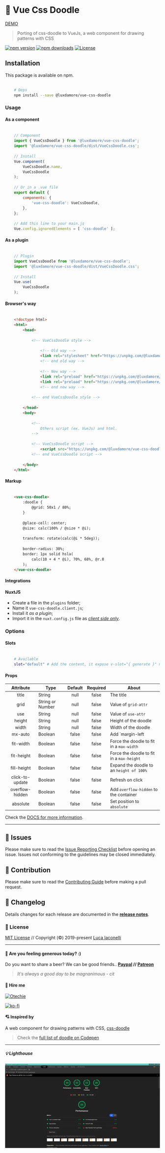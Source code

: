 # 🎉 Vue Css Doodle

[DEMO](https://luxdamore.github.io/vue-css-doodle)

> Porting of css-doodle to VueJs, a web component for drawing patterns with CSS

[![npm version][npm-version-src]][npm-version-href]
[![npm downloads][npm-downloads-src]][npm-downloads-href]
[![License][license-src]][license-href]

## Installation

This package is available on npm.

```bash

    # Deps
    npm install --save @luxdamore/vue-css-doodle

```

### Usage

#### As a component

```js

    // Component
    import { VueCssDoodle } from '@luxdamore/vue-css-doodle';
    import '@luxdamore/vue-css-doodle/dist/VueCssDoodle.css';

    // Install
    Vue.component(
        VueCssDoodle.name,
        VueCssDoodle
    );

    // Or in a .vue file
    export default {
        components: {
            'vue-css-doodle': VueCssDoodle,
        },
    };

    // Add this line to your main.js
    Vue.config.ignoredElements = [ 'css-doodle' ];

```

#### As a plugin

```js

    // Plugin
    import VueCssDoodle from '@luxdamore/vue-css-doodle';
    import '@luxdamore/vue-css-doodle/dist/VueCssDoodle.css';

    // Install
    Vue.use(
        VueCssDoodle
    );

```

#### Browser's way

```html

    <!doctype html>
    <html>
        <head>

            <!-- VueCssDoodle style -->

                <!-- Old way -->
                <link rel="stylesheet" href="https://unpkg.com/@luxdamore/vue-css-doodle@latest/dist/VueCssDoodle.css" />
                <!-- end old way -->

                <!-- New way -->
                <link rel="preload" href="https://unpkg.com/@luxdamore/vue-css-doodle@latest/dist/VueCssDoodle.css" as="style" onload="this.rel='stylesheet'" />
                <link rel="preload" href="https://unpkg.com/@luxdamore/vue-css-doodle@latest/dist/VueCssDoodle.umd.min.js" as="script" />
                <!-- end new way -->

            <!-- end VueCssDoodle style -->

        </head>
        <body>

            <!--
                Others script (ex. VueJs) and html.
            -->

            <!-- VueCssDoodle script -->
                <script src="https://unpkg.com/@luxdamore/vue-css-doodle@latest/dist/VueCssDoodle.umd.min.js"></script>
            <!-- end VueCssDoodle script -->

        </body>
    </html>

```

#### Markup

```html

    <vue-css-doodle>
        :doodle {
            @grid: 50x1 / 80%;
        }

        @place-cell: center;
        @size: calc(100% / @size * @i);

        transform: rotate(calc(@i * 5deg));

        border-radius: 30%;
        border: 1px solid hsla(
            calc(10 + 4 * @i), 70%, 68%, @r.8
        );
    </vue-css-doodle>

```

#### Integrations

#### NuxtJS

- Create a file in the `plugins` folder;
- Name it `vue-css-doodle.client.js`;
- Install it _as a plugin_;
- Import it in the `nuxt.config.js` file as [*client side only*](https://nuxtjs.org/guide/plugins/#client-side-only).

### Options

#### Slots

```bash

    # Available
    slot="default" # Add the content, it expose v-slot="{ generate }" method to refresh the doodle

```

#### Props

| Attribute | Type | Default | Required | About |
|:--------------------:|--------------------|:-------:|:--------:|-------------------------------------|
| title | String | null | false | The title |
| grid | String or Number | null | false | Value of `grid-attr` |
| use | String | null | false | Value of `use-attr` |
| height | String | null | false | Height of the doodle |
| width | String | null | false | Width of the doodle |
| mx-auto | Boolean | false | false | Add `margin-left|right-auto` to the doodle |
| fit-width | Boolean | false | false | Force the doodle to fit in a `max-width` |
| fit-height | Boolean | false | false | Force the doodle to fit in a `max-height` |
| fill-height | Boolean | false | false | Expand the doodle to an `height of 100%` |
| click-to-update | Boolean | false | false | Refresh on click |
| overflow-hidden | Boolean | false | false | Add `overflow-hidden` to the container |
| absolute | Boolean | false | false | Set position to `absolute` |

Check the [DOCS for more information](https://css-doodle.com/#usage).
___

[npm-version-src]: https://img.shields.io/npm/v/@luxdamore/vue-css-doodle/latest.svg?style=flat-square
[npm-version-href]: https://npmjs.com/package/@luxdamore/vue-css-doodle

[npm-downloads-src]: https://img.shields.io/npm/dt/@luxdamore/vue-css-doodle.svg?style=flat-square
[npm-downloads-href]: https://npmjs.com/package/@luxdamore/vue-css-doodle

[license-src]: https://img.shields.io/npm/l/@luxdamore/vue-css-doodle.svg?style=flat-square
[license-href]: https://npmjs.com/package/@luxdamore/vue-css-doodle

## 🐞 Issues

Please make sure to read the [Issue Reporting Checklist](/.github/ISSUE_TEMPLATE/bug_report.md) before opening an issue. Issues not conforming to the guidelines may be closed immediately.

## 👥 Contribution

Please make sure to read the [Contributing Guide](/.github/ISSUE_TEMPLATE/feature_request.md) before making a pull request.

## 📖 Changelog

Details changes for each release are documented in the [**release notes**](./CHANGELOG.md).

### 📃 License

[MIT License](./LICENSE) // Copyright (©) 2019-present [Luca Iaconelli](https://lucaiaconelli.it)

___

#### 💸 Are you feeling generous today?  :)

Do you want to share a beer? We can be good friends.. __[Paypal](https://www.paypal.me/luxdamore) // [Patreon](https://www.patreon.com/luxdamore)__

> _It's always a good day to be magnanimous - cit_

#### 💼 Hire me

[![Otechie](https://api.otechie.com/consultancy/luxdamore/badge.svg)](https://otechie.com/luxdamore)

[![ko-fi](https://www.ko-fi.com/img/githubbutton_sm.svg)](https://ko-fi.com/luxdamore)

#### 💘 Inspired by

A web component for drawing patterns with CSS, [css-doodle](https://css-doodle.com)

> Check the [full list of doodle on Codepen](https://codepen.io/collection/XyVkpQ)

___

##### 💡 Lighthouse

![Lighthouse audit score](./lighthouse-audit.jpg)
